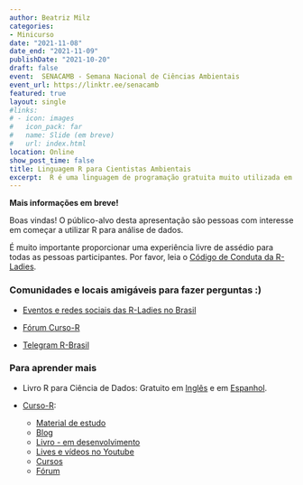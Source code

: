 ```yaml
---
author: Beatriz Milz
categories:
- Minicurso
date: "2021-11-08"
date_end: "2021-11-09"
publishDate: "2021-10-20"
draft: false
event:  SENACAMB - Semana Nacional de Ciências Ambientais
event_url: https://linktr.ee/senacamb
featured: true
layout: single
#links:
# - icon: images
#   icon_pack: far
#   name: Slide (em breve)
#   url: index.html
location: Online
show_post_time: false
title: Linguagem R para Cientistas Ambientais
excerpt:  R é uma linguagem de programação gratuita muito utilizada em pesquisa e em análise de dados, com muito potencial para ser usada para analisar dados ambientais. Neste minicurso, será apresentado uma introdução teórica breve sobre o contexto dessa linguagem de programação e Environmental Data Science (Ciência de Dados Ambientais). Falaremos do ciclo de ciência de dados, apresentaremos alguns conceitos de R básico e  também alguns exemplos com o famoso 'tidyverse', um conjunto de  ferramentas que usamos para trabalhar em cada uma das etapas do ciclo de ciência de dados (como a importação dos dados, arrumação, visualização, criação de relatórios, entre outros).
---
```


**Mais informações em breve!**


Boas vindas!
O público-alvo desta apresentação são pessoas com interesse em começar a utilizar R para análise de dados. 

É muito importante proporcionar uma experiência livre de assédio para todas as pessoas participantes.  Por favor, leia o [Código de Conduta da R-Ladies](https://github.com/rladies/starter-kit/wiki/Code-of-Conduct#portuguese).



### Comunidades e locais amigáveis para fazer perguntas :)

- [Eventos e redes sociais das R-Ladies no Brasil](https://github.com/R-Ladies-Sao-Paulo/RLadies-Brasil)

- [Fórum Curso-R](https://discourse.curso-r.com/)

- [Telegram R-Brasil](https://t.me/rbrasiloficial)


### Para aprender mais

- Livro R para Ciência de Dados: Gratuito em [Inglês](https://www.curso-r.com/cursos/) e em [Espanhol](https://es.r4ds.hadley.nz/). 

- [Curso-R](https://curso-r.com): 
  - [Material de estudo](http://material.curso-r.com/)
  - [Blog](https://www.curso-r.com/blog/)
  - [Livro - em desenvolvimento](https://livro.curso-r.com/index.html)
  - [Lives e vídeos no Youtube](https://www.youtube.com/c/CursoR6)
  - [Cursos](https://www.curso-r.com/cursos/)
  - [Fórum](https://discourse.curso-r.com/)

